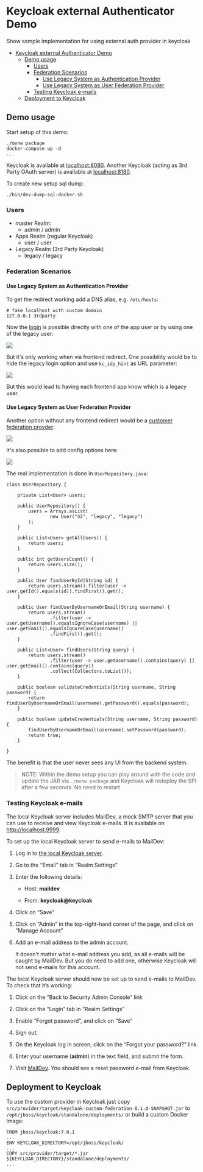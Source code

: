 # Keycloak external Authenticator Demo
Show sample implementation for using external auth provider in keycloak

- [Keycloak external Authenticator Demo](#keycloak-external-authenticator-demo)
  - [Demo usage](#demo-usage)
    - [Users](#users)
    - [Federation Scenarios](#federation-scenarios)
      - [Use Legacy System as Authentication Provider](#use-legacy-system-as-authentication-provider)
      - [Use Legacy System as User Federation Provider](#use-legacy-system-as-user-federation-provider)
    - [Testing Keycloak e-mails](#testing-keycloak-e-mails)
  - [Deployment to Keycloak](#deployment-to-keycloak)

## Demo usage

Start setup of this demo:
```
./mvnw package
docker-compose up -d
...
```


Keycloak is available at [localhost:8080](http://localhost:8080/). Another Keycloak (acting as 3rd Party OAuth server) is available at [localhost:8180](http://localhost:8180/).

To create new setup sql dump:
```
./bin/dev-dump-sql-docker.sh 
```

### Users

* master Realm:
  * admin / admin
* Apps Realm (regular Keycloak)
  * user / user
* Legacy Realm (3rd Party Keycloak)
  * legacy / legacy 

### Federation Scenarios

#### Use Legacy System as Authentication Provider

To get the redirect working add a DNS alias, e.g. `/etc/hosts`:

```
# fake localhost with custom domain
127.0.0.1 3rdparty
```

Now the [login](http://localhost:8080/auth/realms/apps/account) is possible directly with one of the app user or by using one of the legacy user:

![](docs/images/scenario1_legacy_as_oauth_provider.png)

But it's only working when via frontend redirect. One possibility would be to hide the legacy login option and use `kc_idp_hint` as URL parameter:

![](docs/images/scenario1_legacy_server_config.png)

But this would lead to having each frontend app know which is a legacy user.


#### Use Legacy System as User Federation Provider

Another option without any frontend redirect would be a [customer federation provder](https://www.keycloak.org/docs/latest/server_development/index.html#provider-interfaces):

![](docs/images/scenario2_federation_creation.png)

It's also possible to add config options here:

![](docs/images/scenario2_federation_config.png)


The real implementation is done in `UserRepository.java`:
```
class UserRepository {

    private List<User> users;

    public UserRepository() {
        users = Arrays.asList(
                new User("42", "legacy", "legacy")
        );
    }

    public List<User> getAllUsers() {
        return users;
    }

    public int getUsersCount() {
        return users.size();
    }

    public User findUserById(String id) {
        return users.stream().filter(user -> user.getId().equals(id)).findFirst().get();
    }

    public User findUserByUsernameOrEmail(String username) {
        return users.stream()
                .filter(user -> user.getUsername().equalsIgnoreCase(username) || user.getEmail().equalsIgnoreCase(username))
                .findFirst().get();
    }

    public List<User> findUsers(String query) {
        return users.stream()
                .filter(user -> user.getUsername().contains(query) || user.getEmail().contains(query))
                .collect(Collectors.toList());
    }

    public boolean validateCredentials(String username, String password) {
        return findUserByUsernameOrEmail(username).getPassword().equals(password);
    }

    public boolean updateCredentials(String username, String password) {
        findUserByUsernameOrEmail(username).setPassword(password);
        return true;
    }

}
```

The benefit is that the user never sees any UI from the backend system.

>NOTE: Within the demo setup you can play around with the code and update the JAR via `./mvnw package` and Keycloak will redeploy the SPI after a few seconds. No need to restart 


### Testing Keycloak e-mails
The local Keycloak server includes MailDev, a mock SMTP server that you can use to receive and view Keycloak e-mails. It is available on <http://localhost:9999>.

To set up the local Keycloak server to send e-mails to MailDev:

1. Log in to [the local Keycloak server](http://localhost:8080).

2. Go to the “Email” tab in “Realm Settings”

3. Enter the following details:

    - Host: **maildev**

    - From: **keycloak@keycloak**

4. Click on “Save”

5. Click on “Admin” in the top-right-hand corner of the page, and click on “Manage Account”

6. Add an e-mail address to the admin account.

    It doesn’t matter what e-mail address you add, as all e-mails will be caught by MailDev. But you do need to add one, otherwise Keycloak will not send e-mails for this account.

The local Keycloak server should now be set up to send e-mails to MailDev. To check that it’s working:

1. Click on the “Back to Security Admin Console” link

2. Click on the “Login” tab in “Realm Settings”

3. Enable “Forgot password”, and click on “Save”

4. Sign out.

5. On the Keycloak log in screen, click on the “Forgot your password?” link

6. Enter your username (**admin**) in the text field, and submit the form.

7. Visit [MailDev](http://localhost:9999). You should see a reset password e-mail from Keycloak.


## Deployment to Keycloak

To use the custom provider in Keycloak just copy `src/provider/target/keycloak-custom-federation-0.1.0-SNAPSHOT.jar` to `/opt/jboss/keycloak/standalone/deployments/` or build a custom Docker Image:

```
FROM jboss/keycloak:7.0.1
...
ENV KEYCLOAK_DIRECTORY=/opt/jboss/keycloak/
...
COPY src/provider/target/*.jar ${KEYCLOAK_DIRECTORY}/standalone/deployments/
...
```